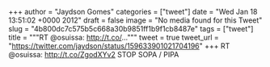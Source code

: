 
+++
author = "Jaydson Gomes"
categories = ["tweet"]
date = "Wed Jan 18 13:51:02 +0000 2012"
draft = false
image = "No media found for this Tweet"
slug = "4b800dc7c575b5c668a30b9851ff1b9f1cb8487e"
tags = ["tweet"]
title = """RT @osuissa: http://t.co/..."""
tweet = true
tweet_url = "https://twitter.com/jaydson/status/159633901021704196"
+++
RT @osuissa: http://t.co/ZgodXYv2 STOP SOPA / PIPA
